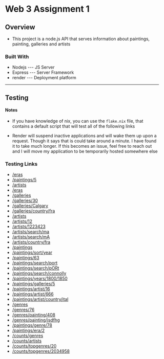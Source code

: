 # Web 3 Assignment 1
## Overview
- This project is a node.js API that serves information about paintings, painting,  galleries and artists

### Built With
- Nodejs --- JS Server
- Express --- Server Framework
- render  --- Deployment platform
---
## Testing 
#### Notes
-  If you have knowledge of nix, you can use the `flake.nix` file, that contains a default script that will test all of the following links

- Render will suspend inactive applications and will wake them up upon a request. Though it says that is could take around a minute. I have found it to take much longer.  If this becomes an issue, feel free to reach out and I will move my application to be temporarily hosted somewhere else

### Testing Links
- [/eras](https://web-3-assignment1.onrender.com/api/eras)
- [/paintings/5](https://web-3-assignment1.onrender.com/api/paintings/5)
- [/artists](https://web-3-assignment1.onrender.com/api/artists)
- [/eras](https://web-3-assignment1.onrender.com/api/eras)
- [/galleries](https://web-3-assignment1.onrender.com/api/galleries)
- [/galleries/30](https://web-3-assignment1.onrender.com/api/galleries/30)
- [/galleries/Calgary](https://web-3-assignment1.onrender.com/api/galleries/Calgary)
- [/galleries/country/fra](https://web-3-assignment1.onrender.com/api/galleries/country/fra)
- [/artists](https://web-3-assignment1.onrender.com/api/artists)
- [/artists/12](https://web-3-assignment1.onrender.com/api/artists/12)
- [/artists/1223423](https://web-3-assignment1.onrender.com/api/artists/1223423)
- [/artists/search/ma](https://web-3-assignment1.onrender.com/api/artists/search/ma)
- [/artists/search/mA](https://web-3-assignment1.onrender.com/api/artists/search/mA)
- [/artists/country/fra](https://web-3-assignment1.onrender.com/api/artists/country/fra)
- [/paintings](https://web-3-assignment1.onrender.com/api/paintings)
- [/paintings/sort/year](https://web-3-assignment1.onrender.com/api/paintings/sort/year)
- [/paintings/63](https://web-3-assignment1.onrender.com/api/paintings/63)
- [/paintings/search/port](https://web-3-assignment1.onrender.com/api/paintings/search/port)
- [/paintings/search/pORt](https://web-3-assignment1.onrender.com/api/paintings/search/pORt)
- [/paintings/search/connolly](https://web-3-assignment1.onrender.com/api/paintings/search/connolly)
- [/paintings/years/1800/1850](https://web-3-assignment1.onrender.com/api/paintings/years/1800/1850)
- [/paintings/galleries/5](https://web-3-assignment1.onrender.com/api/paintings/galleries/5)
- [/paintings/artist/16](https://web-3-assignment1.onrender.com/api/paintings/artist/16)
- [/paintings/artist/666](https://web-3-assignment1.onrender.com/api/paintings/artist/666)
- [/paintings/artist/country/ital](https://web-3-assignment1.onrender.com/api/paintings/artist/country/ital)
- [/genres](https://web-3-assignment1.onrender.com/api/genres)
- [/genres/76](https://web-3-assignment1.onrender.com/api/genres/76)
- [/genres/painting/408](https://web-3-assignment1.onrender.com/api/genres/painting/408)
- [/genres/painting/jsdfhg](https://web-3-assignment1.onrender.com/api/genres/painting/jsdfhg)
- [/paintings/genre/78](https://web-3-assignment1.onrender.com/api/paintings/genre/78)
- [/paintings/era/2](https://web-3-assignment1.onrender.com/api/paintings/era/2)
- [/counts/genres](https://web-3-assignment1.onrender.com/api/counts/genres)
- [/counts/artists](https://web-3-assignment1.onrender.com/api/counts/artists)
- [/counts/topgenres/20](https://web-3-assignment1.onrender.com/api/counts/topgenres/20)
- [/counts/topgenres/2034958](https://web-3-assignment1.onrender.com/api/counts/topgenres/2034958)
